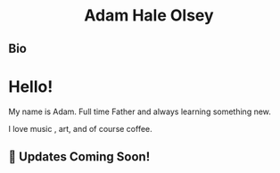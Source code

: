 
# <h1 align="center">Adam Hale Olsey</h1>

## Bio
<h1>Hello!</h1>

<p>My name is Adam. Full time Father and always learning something new.</p>
<p>I love music , art, and of course coffee. </p>

## 🤝 Updates Coming Soon! 



